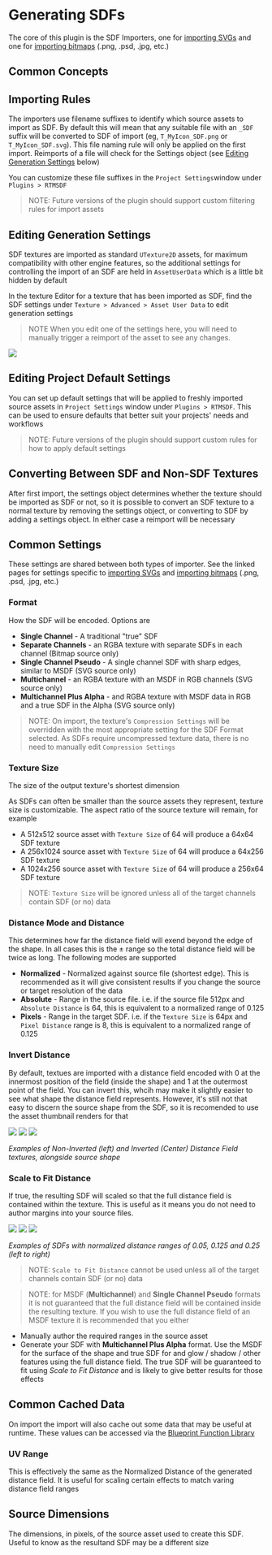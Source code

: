 # Generating SDFs
The core of this plugin is the SDF Importers, one for [importing SVGs](./SVGs.md) and one for [importing bitmaps](./Bitmaps.md) (.png, .psd, .jpg, etc.)

## Common Concepts
## Importing Rules
The importers use filename suffixes to identify which source assets to import as SDF. By default this will mean that any suitable file with an `_SDF` suffix will be converted to SDF of import (eg, `T_MyIcon_SDF.png` or `T_MyIcon_SDF.svg`). This file naming rule will only be applied on the first import. Reimports of a file will check for the Settings object (see [Editing Generation Settings](#Editing-Generation-Settings) below)

You can customize these file suffixes in the `Project Settings`window under `Plugins > RTMSDF`
> NOTE: Future versions of the plugin should support custom filtering rules for import assets

## Editing Generation Settings
SDF textures are imported as standard `UTexture2D` assets, for maximum compatibility with other engine features, so the additional settings for controlling the import of an SDF are held in `AssetUserData` which is a little bit hidden by default

In the texture Editor for a texture that has been imported as SDF, find the SDF settings under `Texture > Advanced > Asset User Data` to edit generation settings 

> NOTE When you edit one of the settings here, you will need to manually trigger a reimport of the asset to see any changes.

![](Images/TextureEditor_AssetUserData.png)

## Editing Project Default Settings
You can set up default settings that will be applied to freshly imported source assets in `Project Settings` window under `Plugins > RTMSDF`. This can be used to ensure defaults that better suit your projects' needs and workflows

> NOTE: Future versions of the plugin should support custom rules for how to apply default settings

## Converting Between SDF and Non-SDF Textures
After first import, the settings object determines whether the texture should be imported as SDF or not, so it is possible to convert an SDF texture to a normal texture by removing the settings object, or converting to SDF by adding a settings object. In either case a reimport will be necessary

## Common Settings
These settings are shared between both types of importer. See the linked pages for settings specific to [importing SVGs](./SVGs.md) and [importing bitmaps](./Bitmaps.md) (.png, .psd, .jpg, etc.)

### Format
How the SDF will be encoded. Options are
- **Single Channel** - A traditional "true" SDF
- **Separate Channels** - an RGBA texture with separate SDFs in each channel (Bitmap source only)
- **Single Channel Pseudo** - A single channel SDF with sharp edges, similar to MSDF (SVG source only)
- **Multichannel** - an RGBA texture with an MSDF in RGB channels (SVG source only)
- **Multichannel Plus Alpha** - and RGBA texture with MSDF data in RGB and a true SDF in the Alpha (SVG source only)

> NOTE: On import, the texture's `Compression Settings` will be overridden with the most appropriate setting for the SDF Format selected. As SDFs require uncompressed texture data, there is no need to manually edit `Compression Settings`

### Texture Size
The size of the output texture's shortest dimension

As SDFs can often be smaller than the source assets they represent, texture size is customizable. The aspect ratio of the source texture will remain, for example
- A 512x512 source asset with `Texture Size` of 64 will produce a 64x64 SDF texture
- A 256x1024 source asset with `Texture Size` of 64 will produce a 64x256 SDF texture
- A 1024x256 source asset with `Texture Size` of 64 will produce a 256x64 SDF texture

> NOTE: `Texture Size` will be ignored unless all of the target channels contain SDF (or no) data

### Distance Mode and Distance
This determines how far the distance field will exend beyond the edge of the shape. In all cases this is the ± range so the total distance field will be twice as long. The following modes are supported
- **Normalized** - Normalized against source file (shortest edge). This is recommended as it will give consistent results if you change the source or target resolution of the data
- **Absolute** - Range in the source file. i.e. if the source file 512px and `Absolute Distance` is 64, this is equivalent to a normalized range of 0.125
- **Pixels** - Range in the target SDF. i.e. if the `Texture Size` is 64px and `Pixel Distance` range is 8, this is equivalent to a normalized range of 0.125

### Invert Distance
By default, textues are imported with a distance field encoded with 0 at the innermost position of the field (inside the shape) and 1 at the outermost point of the field. You can invert this, whcih may make it slightly easier to see what shape the distance field represents. However, it's still not that easy to discern the source shape from the SDF, so it is recomended to use the asset thumbnail renders for that

![](Images/InversionExample_NonInverted.png) ![](Images/InversionExample_Inverted.png) ![](Images/InversionExample_Source.png)

*Examples of Non-Inverted (left) and Inverted (Center) Distance Field textures, alongside source shape*

### Scale to Fit Distance
If true, the resulting SDF will scaled so that the full distance field is contained within the texture. This is useful as it means you do not need to author margins into your source files.

![](Images/ScaleExample_0.05.png) ![](Images/ScaleExample_0.125.png) ![](Images/ScaleExample_0.25.png)

*Examples of SDFs with normalized distance ranges of 0.05, 0.125 and 0.25 (left to right)*

> NOTE: `Scale to Fit Distance` cannot be used unless all of the target channels contain SDF (or no) data

> NOTE: for MSDF (**Multichannel**) and **Single Channel Pseudo**  formats it is not guaranteed that the full distance field will be contained inside the resulting texture. If you wish to use the full distance field of an MSDF texture it is recommended that you either
- Manually author the required ranges in the source asset
- Generate your SDF with **Multichannel Plus Alpha** format. Use the MSDF for the surface of the shape and true SDF for and glow / shadow / other features using the full distance field. The true SDF will be guaranteed to fit using *Scale to Fit Distance* and is likely to give better results for those effects

## Common Cached Data
On import the import will also cache out some data that may be useful at runtime. These values can be accessed via the [Blueprint Function Library](../Runtime/BlueprintFunctionLibrary.md)

### UV Range
This is effectively the same as the Normalized Distance of the generated distance field. It is useful for scaling certain effects to match varing distance field ranges

## Source Dimensions
The dimensions, in pixels, of the source asset used to create this SDF. Useful to know as the resultand SDF may be a different size